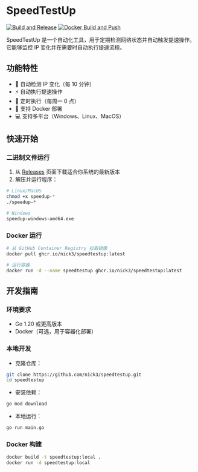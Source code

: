 # SpeedTestUp

[![Build and Release](https://github.com/nick3/speedtestup/actions/workflows/release.yml/badge.svg)](https://github.com/nick3/speedtestup/actions/workflows/release.yml)
[![Docker Build and Push](https://github.com/nick3/speedtestup/actions/workflows/docker.yml/badge.svg)](https://github.com/nick3/speedtestup/actions/workflows/docker.yml)

SpeedTestUp 是一个自动化工具，用于定期检测网络状态并自动触发提速操作。它能够监控 IP 变化并在需要时自动执行提速流程。

## 功能特性

- 🔄 自动检测 IP 变化（每 10 分钟）
- ⚡ 自动执行提速操作
- 📅 定时执行（每周一 0 点）
- 🐳 支持 Docker 部署
- 💻 支持多平台（Windows、Linux、MacOS）

## 快速开始

### 二进制文件运行

1. 从 [Releases](https://github.com/nick3/speedtestup/releases) 页面下载适合你系统的最新版本
2. 解压并运行程序：

```bash
# Linux/MacOS
chmod +x speedup-*
./speedup-*

# Windows
speedup-windows-amd64.exe
```

### Docker 运行

```bash
# 从 GitHub Container Registry 拉取镜像
docker pull ghcr.io/nick3/speedtestup:latest

# 运行容器
docker run -d --name speedtestup ghcr.io/nick3/speedtestup:latest
```

## 开发指南

### 环境要求

- Go 1.20 或更高版本
- Docker（可选，用于容器化部署）

### 本地开发

- 克隆仓库：

```bash
git clone https://github.com/nick3/speedtestup.git
cd speedtestup
```

- 安装依赖：

```bash
go mod download
```

- 本地运行：

```bash
go run main.go
```

### Docker 构建

```bash
docker build -t speedtestup:local .
docker run -d speedtestup:local
```
